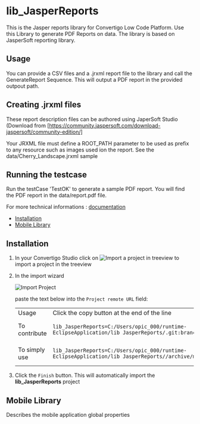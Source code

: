 


# lib_JasperReports

This is the Jasper reports library for Convertigo Low Code Platform. Use this Library to generate PDF Reports  on data. The library is based on JasperSoft reporting library.

## Usage

You can provide a CSV files and a .jrxml report file to the library and call the GenerateReport Sequence. This will output a PDF report in the provided outpout path.

## Creating .jrxml files

These report description files can be authored using JaperSoft Studio (Download from [https://community.jaspersoft.com/download-jaspersoft/community-edition/] 

Your JRXML file must define a ROOT_PATH parameter to be used as prefix to any resource such as images used ion the report. See the data/Cherry_Landscape.jrxml sample

## Running the testcase

Run the testCase 'TestOK' to generate a sample PDF report. You will find the PDF report in the data/report.pdf file.


For more technical informations : [documentation](./project.md)

- [Installation](#installation)
- [Mobile Library](#mobile-library)


## Installation

1. In your Convertigo Studio click on ![](https://github.com/convertigo/convertigo/blob/develop/eclipse-plugin-studio/icons/studio/project_import.gif?raw=true "Import a project in treeview") to import a project in the treeview
2. In the import wizard

   ![](https://github.com/convertigo/convertigo/blob/develop/eclipse-plugin-studio/tomcat/webapps/convertigo/templates/ftl/project_import_wzd.png?raw=true "Import Project")
   
   paste the text below into the `Project remote URL` field:
   <table>
     <tr><td>Usage</td><td>Click the copy button at the end of the line</td></tr>
     <tr><td>To contribute</td><td>

     ```
     lib_JasperReports=C:/Users/opic_000/runtime-EclipseApplication/lib_JasperReports/.git:branch=master
     ```
     </td></tr>
     <tr><td>To simply use</td><td>

     ```
     lib_JasperReports=C:/Users/opic_000/runtime-EclipseApplication/lib_JasperReports//archive/master.zip
     ```
     </td></tr>
    </table>
3. Click the `Finish` button. This will automatically import the __lib_JasperReports__ project


## Mobile Library

Describes the mobile application global properties



